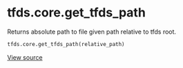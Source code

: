 <div itemscope itemtype="http://developers.google.com/ReferenceObject">
<meta itemprop="name" content="tfds.core.get_tfds_path" />
<meta itemprop="path" content="Stable" />
</div>

# tfds.core.get_tfds_path

Returns absolute path to file given path relative to tfds root.

``` python
tfds.core.get_tfds_path(relative_path)
```

<a target="_blank" href="https://github.com/tensorflow/datasets/tree/master/tensorflow_datasets/core/utils/py_utils.py">View
source</a>

<!-- Placeholder for "Used in" -->

